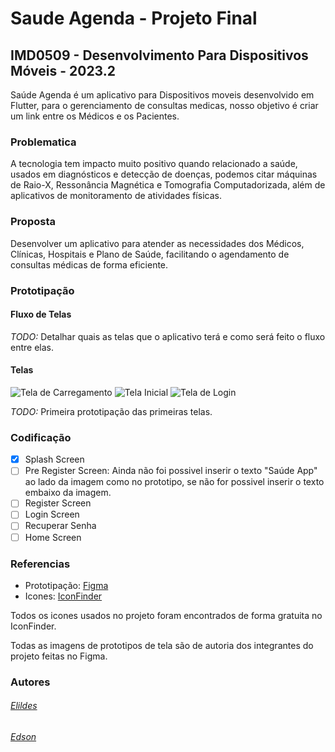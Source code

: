 # Saude Agenda - Projeto Final

## IMD0509 - Desenvolvimento Para Dispositivos Móveis - 2023.2

Saúde Agenda é um aplicativo para Dispositivos moveis desenvolvido em Flutter, para o gerenciamento de consultas medicas, nosso objetivo é criar um link entre os Médicos e os Pacientes.

### Problematica
A tecnologia tem impacto muito positivo quando relacionado a saúde, usados em diagnósticos e detecção de doenças, podemos citar máquinas de Raio-X, Ressonância Magnética e Tomografia Computadorizada, além de aplicativos de monitoramento de atividades físicas.

### Proposta
Desenvolver um aplicativo para atender as necessidades dos Médicos, Clínicas, Hospitais e Plano de Saúde, facilitando o agendamento de consultas médicas de forma eficiente.

### Prototipação

#### Fluxo de Telas
_TODO:_ Detalhar quais as telas que o aplicativo terá e como será feito o fluxo entre elas.

#### Telas
![Tela de Carregamento](https://github.com/SAUDE-org/saude-app-v2/blob/main/assets/screens/loading_screen.png)
![Tela Inicial](https://github.com/SAUDE-org/saude-app-v2/blob/main/assets/screens/home_screen.png)
![Tela de Login](https://github.com/SAUDE-org/saude-app-v2/blob/main/assets/screens/login_screen.png)

_TODO:_ Primeira prototipação das primeiras telas.

### Codificação

- [x] Splash Screen
- [ ] Pre Register Screen: Ainda não foi possivel inserir o texto "Saúde App" ao lado da imagem como no prototipo, se não for possivel inserir o texto embaixo da imagem.
- [ ] Register Screen
- [ ] Login Screen
- [ ] Recuperar Senha
- [ ] Home Screen

### Referencias
- Prototipação: [Figma](https://www.figma.com/)
- Icones: [IconFinder](https://www.iconfinder.com/)

Todos os icones usados no projeto foram encontrados de forma gratuita no IconFinder.

Todas as imagens de prototipos de tela são de autoria dos integrantes do projeto feitas no Figma.

### Autores

###### [Elildes](https://github.com/Elildes)

###### [Edson](https://github.com/eds16)

